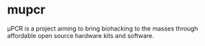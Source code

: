 # mupcr
µPCR is a project aiming to bring biohacking to the masses through affordable open source hardware kits and software.

